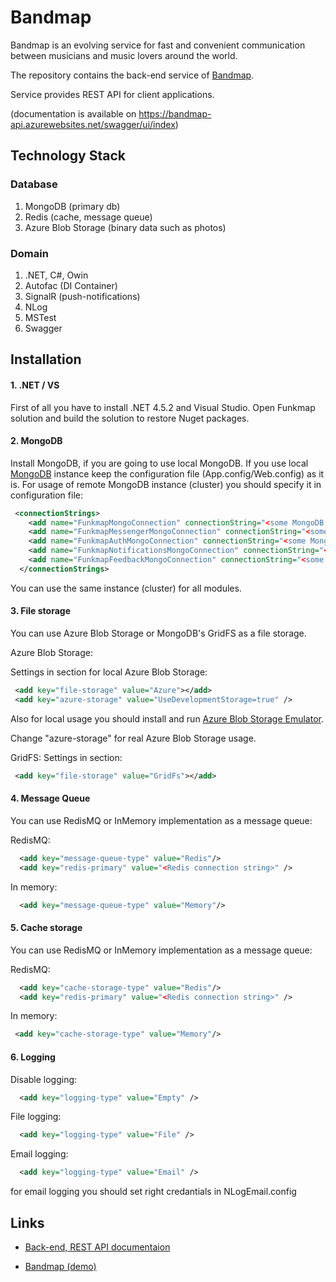 # Bandmap

Bandmap is an evolving service for fast and convenient communication between musicians and music lovers around the world.

The repository contains the back-end service of [Bandmap](https://github.com/rogulenkoko/funkmap-front).

Service provides REST API for client applications.

(documentation is available on https://bandmap-api.azurewebsites.net/swagger/ui/index)

## Technology Stack

### Database 
1. MongoDB (primary db)
2. Redis (cache, message queue)
3. Azure Blob Storage (binary data such as photos)

### Domain
1. .NET, C#, Owin
2. Autofac (DI Container)
3. SignalR (push-notifications)
4. NLog
5. MSTest
6. Swagger

## Installation

#### 1. .NET / VS 
First of all you have to install .NET 4.5.2 and Visual Studio. Open Funkmap solution and build the solution to restore Nuget packages.
#### 2. MongoDB 
Install MongoDB, if you are going to use local MongoDB. If you use local [MongoDB](https://www.mongodb.com/download-center#community) instance keep the configuration file (App.config/Web.config) as it is. For usage of remote MongoDB instance (cluster) you should specify it in configuration file:

```xml
 <connectionStrings>
    <add name="FunkmapMongoConnection" connectionString="<some MongoDB connection string>" />
    <add name="FunkmapMessengerMongoConnection" connectionString="<some MongoDB connection string>" />
    <add name="FunkmapAuthMongoConnection" connectionString="<some MongoDB connection string>" />
    <add name="FunkmapNotificationsMongoConnection" connectionString="<some MongoDB connection string>" />
    <add name="FunkmapFeedbackMongoConnection" connectionString="<some MongoDB connection string>" />
  </connectionStrings>
```

You can use the same instance (cluster) for all modules.

#### 3. File storage

You can use Azure Blob Storage or MongoDB's GridFS as a file storage.

Azure Blob Storage:

Settings in <appSettings> section for local Azure Blob Storage:

```xml
 <add key="file-storage" value="Azure"></add>
 <add key="azure-storage" value="UseDevelopmentStorage=true" />
```

Also for local usage you should install and run [Azure Blob Storage Emulator](https://docs.microsoft.com/ru-ru/azure/storage/common/storage-use-emulator).

Change "azure-storage" for real Azure Blob Storage usage.

GridFS:
Settings in <appSettings> section:
    
```xml
 <add key="file-storage" value="GridFs"></add>
```

#### 4. Message Queue

You can use RedisMQ or InMemory implementation as a message queue:

RedisMQ:

```xml
  <add key="message-queue-type" value="Redis"/>
  <add key="redis-primary" value="<Redis connection string>" />
```

In memory:

```xml
  <add key="message-queue-type" value="Memory"/>
```

#### 5. Cache storage

You can use RedisMQ or InMemory implementation as a message queue:

RedisMQ:

```xml
  <add key="cache-storage-type" value="Redis"/>
  <add key="redis-primary" value="<Redis connection string>" />
```

In memory:

```xml
 <add key="cache-storage-type" value="Memory"/>
```

#### 6. Logging

Disable logging: 

```xml
  <add key="logging-type" value="Empty" />
```

File logging: 

```xml
  <add key="logging-type" value="File" />
```

Email logging: 

```xml
  <add key="logging-type" value="Email" />
```

for email logging you should set right credantials in NLogEmail.config

## Links

* [Back-end, REST API documentaion](https://bandmap-api.azurewebsites.net/swagger/ui/index)

* [Bandmap (demo)](https://bandmap.azurewebsites.net)
